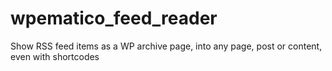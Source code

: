 # wpematico_feed_reader
Show RSS feed items as a WP archive page, into any page, post or content, even with shortcodes
